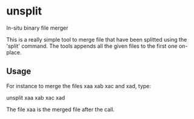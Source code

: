 # unsplit

In-situ binary file merger

This is a really simple tool to merge file that have been splitted using the 'split' command. The tools appends all the given files to the first one on-place.

## Usage

For instance to merge the files xaa xab xac and xad, type:

 unsplit xaa xab xac xad

The file xaa is the merged file after the call.


